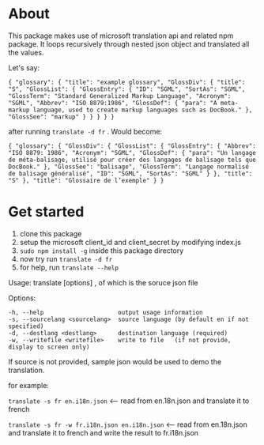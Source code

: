 About
========
This package makes use of microsoft translation api and related npm package. It loops recursively through nested json object and translated all the values.

Let's say:

`{
    "glossary": {
        "title": "example glossary",
		"GlossDiv": {
            "title": "S",
			"GlossList": {
                "GlossEntry": {
                    "ID": "SGML",
					"SortAs": "SGML",
					"GlossTerm": "Standard Generalized Markup Language",
					"Acronym": "SGML",
					"Abbrev": "ISO 8879:1986",
					"GlossDef": {
                        "para": "A meta-markup language, used to create markup languages such as DocBook."
                    },
					"GlossSee": "markup"
                }
            }
        }
    }
}`

after running `translate -d fr` . Would become:

`{
  "glossary": {
    "GlossDiv": {
      "GlossList": {
        "GlossEntry": {
          "Abbrev": "ISO 8879: 1986",
          "Acronym": "SGML",
          "GlossDef": {
            "para": "Un langage de méta-balisage, utilisé pour créer des langages de balisage tels que DocBook."
          },
          "GlossSee": "balisage",
          "GlossTerm": "Langage normalisé de balisage généralisé",
          "ID": "SGML",
          "SortAs": "SGML"
        }
      },
      "title": "S"
    },
    "title": "Glossaire de l’exemple"
  }
}`

Get started
===========

1. clone this package
2. setup the microsoft client_id and client_secret by modifying index.js
3. `sudo npm install -g` inside this package directory
4. now try run `translate -d fr`
5. for help, run `translate --help`


  Usage: translate [options] <file> , of which <file> is the soruce json file

  Options:

    -h, --help                     output usage information
    -s, --sourcelang <sourcelang>  source language (by default en if not specified)
    -d, --destlang <destlang>      destination language (required)
    -w, --writefile <writefile>    write to file   (if not provide, display to screen only)

  If source <file> is not provided, sample json would be used to demo the translation.

 for example:
 
 `translate -s fr en.i18n.json` <-- read from en.18n.json and translate it to french
 
 `translate -s fr -w fr.i18n.json en.i18n.json` <-- read from en.18n.json and translate it to french and write the result to fr.i18n.json
 

